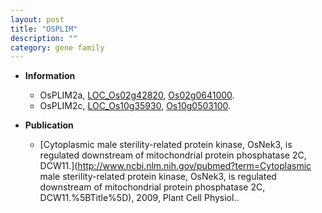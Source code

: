 ```yaml
---
layout: post
title: "OSPLIM"
description: ""
category: gene family
---
```


* **Information**  
    + OsPLIM2a, [LOC_Os02g42820](http://rice.uga.edu/cgi-bin/ORF_infopage.cgi?orf=LOC_Os02g42820), [Os02g0641000](https://rapdb.dna.affrc.go.jp/locus/?name=Os02g0641000).
    + OsPLIM2c, [LOC_Os10g35930](http://rice.uga.edu/cgi-bin/ORF_infopage.cgi?orf=LOC_Os10g35930), [Os10g0503100](https://rapdb.dna.affrc.go.jp/locus/?name=Os10g0503100).

* **Publication**  
    + [Cytoplasmic male sterility-related protein kinase, OsNek3, is regulated downstream of mitochondrial protein phosphatase 2C, DCW11.](http://www.ncbi.nlm.nih.gov/pubmed?term=Cytoplasmic male sterility-related protein kinase, OsNek3, is regulated downstream of mitochondrial protein phosphatase 2C, DCW11.%5BTitle%5D), 2009, Plant Cell Physiol..


